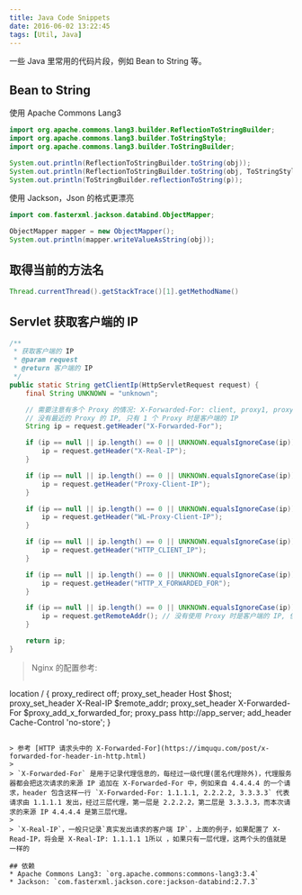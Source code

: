 ```yaml
---
title: Java Code Snippets
date: 2016-06-02 13:22:45
tags: [Util, Java]
---
```


一些 Java 里常用的代码片段，例如 Bean to String 等。

<!--more-->

## Bean to String
使用 Apache Commons Lang3

```java
import org.apache.commons.lang3.builder.ReflectionToStringBuilder;
import org.apache.commons.lang3.builder.ToStringStyle;
import org.apache.commons.lang3.builder.ToStringBuilder;

System.out.println(ReflectionToStringBuilder.toString(obj));
System.out.println(ReflectionToStringBuilder.toString(obj, ToStringStyle.MULTI_LINE_STYLE));
System.out.println(ToStringBuilder.reflectionToString(p));
```

使用 Jackson，Json 的格式更漂亮

```java
import com.fasterxml.jackson.databind.ObjectMapper;

ObjectMapper mapper = new ObjectMapper();
System.out.println(mapper.writeValueAsString(obj));
```

## 取得当前的方法名
```java
Thread.currentThread().getStackTrace()[1].getMethodName()
```

## Servlet 获取客户端的 IP
```java
/**
 * 获取客户端的 IP
 * @param request
 * @return 客户端的 IP
 */
public static String getClientIp(HttpServletRequest request) {
    final String UNKNOWN = "unknown";

    // 需要注意有多个 Proxy 的情况: X-Forwarded-For: client, proxy1, proxy2
    // 没有最近的 Proxy 的 IP, 只有 1 个 Proxy 时是客户端的 IP
    String ip = request.getHeader("X-Forwarded-For");

    if (ip == null || ip.length() == 0 || UNKNOWN.equalsIgnoreCase(ip)) {
        ip = request.getHeader("X-Real-IP");
    }

    if (ip == null || ip.length() == 0 || UNKNOWN.equalsIgnoreCase(ip)) {
        ip = request.getHeader("Proxy-Client-IP");
    }

    if (ip == null || ip.length() == 0 || UNKNOWN.equalsIgnoreCase(ip)) {
        ip = request.getHeader("WL-Proxy-Client-IP");
    }

    if (ip == null || ip.length() == 0 || UNKNOWN.equalsIgnoreCase(ip)) {
        ip = request.getHeader("HTTP_CLIENT_IP");
    }

    if (ip == null || ip.length() == 0 || UNKNOWN.equalsIgnoreCase(ip)) {
        ip = request.getHeader("HTTP_X_FORWARDED_FOR");
    }

    if (ip == null || ip.length() == 0 || UNKNOWN.equalsIgnoreCase(ip)) {
        ip = request.getRemoteAddr(); // 没有使用 Proxy 时是客户端的 IP, 使用 Proxy 时是最近的 Proxy 的 IP
    }

    return ip;
}
```

> Nginx 的配置参考:
> 
> ```
  location / {
      proxy_redirect   off;
      proxy_set_header Host $host;
      proxy_set_header X-Real-IP $remote_addr;
      proxy_set_header X-Forwarded-For $proxy_add_x_forwarded_for;
      proxy_pass http://app_server;
      add_header Cache-Control 'no-store';
  }
  ```

> 参考 [HTTP 请求头中的 X-Forwarded-For](https://imququ.com/post/x-forwarded-for-header-in-http.html)
> 
> `X-Forwarded-For` 是用于记录代理信息的，每经过一级代理(匿名代理除外)，代理服务器都会把这次请求的来源 IP 追加在 X-Forwarded-For 中，例如来自 4.4.4.4 的一个请求，header 包含这样一行 `X-Forwarded-For: 1.1.1.1, 2.2.2.2, 3.3.3.3` 代表请求由 1.1.1.1 发出，经过三层代理，第一层是 2.2.2.2，第二层是 3.3.3.3，而本次请求的来源 IP 4.4.4.4 是第三层代理。
>
> `X-Real-IP`，一般只记录`真实发出请求的客户端 IP`，上面的例子，如果配置了 X-Read-IP，将会是 X-Real-IP: 1.1.1.1 1所以 ，如果只有一层代理，这两个头的值就是一样的

## 依赖
* Apache Commons Lang3: `org.apache.commons:commons-lang3:3.4`
* Jackson: `com.fasterxml.jackson.core:jackson-databind:2.7.3`
